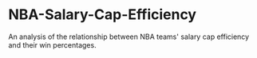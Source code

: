 # NBA-Salary-Cap-Efficiency
An analysis of the relationship between NBA teams' salary cap efficiency and their win percentages.


